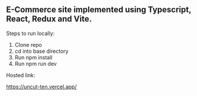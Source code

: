 ## E-Commerce site implemented using Typescript, React, Redux and Vite.

Steps to run locally:

1. Clone repo
2. cd into base directory
3. Run npm install
4. Run npm run dev

Hosted link:

https://uncut-ten.vercel.app/
